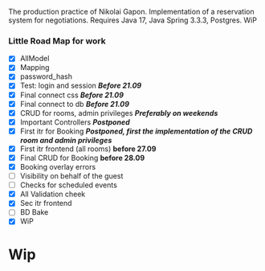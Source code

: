 The production practice of Nikolai Gapon. Implementation of a reservation system for negotiations. Requires Java 17, Java Spring 3.3.3, Postgres.  WiP


### Little Road Map for work


- [x] AllModel  
- [x] Mapping  
- [x] password_hash
- [x] Test: login and session ___Before 21.09___
- [x] Final connect css ___Before 21.09___
- [x] Final connect to db ___Before 21.09___
- [x] CRUD for rooms, admin privileges ___Preferably on weekends___
- [x] Important Controllers ___Postponed___
- [x] First itr for Booking ___Postponed, first the implementation of the CRUD room and admin privileges___
- [x] First itr frontend (all rooms) __before 27.09__
- [x] Final CRUD for Booking __before 28.09__
- [x] Booking overlay errors
- [ ] Visibility on behalf of the guest
- [ ] Checks for scheduled events
- [x] All Validation cheek 
- [x] Sec itr frontend
- [ ] BD Bake
- [x] WiP
# Wip